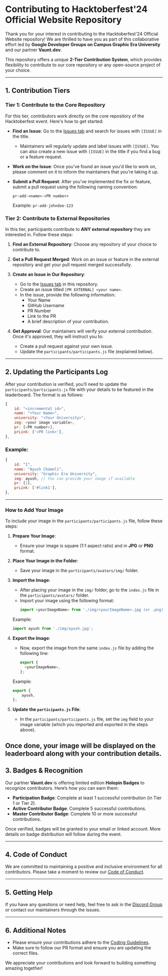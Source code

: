 
# Contributing to Hacktoberfest'24 Official Website Repository

Thank you for your interest in contributing to the Hacktoberfest'24 Official Website repository! We are thrilled to have you as part of this collaborative effort led by **Google Developer Groups on Campus Graphic Era University** and our partner **Vaunt.dev**.

This repository offers a unique **2-Tier Contribution System**, which provides flexibility to contribute to our core repository or any open-source project of your choice.

---

## 1. Contribution Tiers

### Tier 1: Contribute to the Core Repository
For this tier, contributors work directly on the core repository of the Hacktoberfest event. Here's how to get started:

- **Find an Issue**: Go to the [Issues tab](../../issues) and search for issues with `[ISSUE]` in the title.
  - Maintainers will regularly update and label issues with `[ISSUE]`. You can also create a new issue with `[ISSUE]` in the title if you find a bug or a feature request.
  
- **Work on the Issue**: Once you've found an issue you'd like to work on, please comment on it to inform the maintainers that you're taking it up.

- **Submit a Pull Request**: After you've implemented the fix or feature, submit a pull request using the following naming convention:
  ```
  pr-add-<name>-<PR number>
  ```
  Example: `pr-add-johndoe-123`

### Tier 2: Contribute to External Repositories
In this tier, participants contribute to **ANY external repository** they are interested in. Follow these steps:

1. **Find an External Repository**: Choose any repository of your choice to contribute to.

2. **Get a Pull Request Merged**: Work on an issue or feature in the external repository and get your pull request merged successfully.

3. **Create an Issue in Our Repository**: 
    - Go to the [Issues tab](../../issues) in this repository.
    - Create an issue titled `[PR EXTERNAL] <your name>`.
    - In the issue, provide the following information:
        - Your Name
        - GitHub Username
        - PR Number
        - Link to the PR
        - A brief description of your contribution.

4. **Get Approval**: Our maintainers will verify your external contribution. Once it's approved, they will instruct you to:
    - Create a pull request against your own issue.
    - Update the `participants/participants.js` file (explained below).

---

## 2. Updating the Participants Log

After your contribution is verified, you’ll need to update the `participants/participants.js` file with your details to be featured in the leaderboard. The format is as follows:

```js
{
    id: "<incremental id>",
    name: "<Your Name>",
    university: "<Your University>",
    img: <your image variable>,
    pr: [<PR number>],
    prLink: ['<PR link>'],
},
```

### Example:
```js
{
    id: "1",
    name: "Ayush Chamoli",
    university: "Graphic Era University",
    img: ayush, // You can provide your image if available
    pr: [1],
    prLink: ['#link1'],
},
```

---

### **How to Add Your Image**

To include your image in the `participants/participants.js` file, follow these steps:

1. **Prepare Your Image**: 
   - Ensure your image is square (1:1 aspect ratio) and in **JPG** or **PNG** format.
   
2. **Place Your Image in the Folder**: 
   - Save your image in the `participants/avatars/img/` folder.
   
3. **Import the Image**: 
   - After placing your image in the `img/` folder, go to the `index.js` file in the `participants/avatars/` folder.
   - Import your image using the following format:
     ```js
     import <yourImageName> from './img/<yourImageName>.jpg (or .png)';
     ```

   Example:
   ```js
   import ayush from './img/ayush.jpg';
   ```

4. **Export the Image**: 
   - Now, export the image from the same `index.js` file by adding the following line:
     ```js
     export {
       <yourImageName>,
     };
     ```

   Example:
   ```js
   export {
       ayush,
   };
   ```

5. **Update the `participants.js` File**:
   - In the `participants/participants.js` file, set the `img` field to your image variable (which you imported and exported in the steps above). 

Once done, your image will be displayed on the leaderboard along with your contribution details.
---

## 3. Badges & Recognition

Our partner **Vaunt.dev** is offering limited edition **Holopin Badges** to recognize contributors. Here’s how you can earn them:

- **Participation Badge**: Complete at least 1 successful contribution (in Tier 1 or Tier 2).
- **Active Contributor Badge**: Complete 5 successful contributions.
- **Master Contributor Badge**: Complete 10 or more successful contributions.

Once verified, badges will be granted to your email or linked account. More details on badge distribution will follow during the event.

---

## 4. Code of Conduct

We are committed to maintaining a positive and inclusive environment for all contributors. Please take a moment to review our [Code of Conduct](./CODE_OF_CONDUCT.md).

---

## 5. Getting Help

If you have any questions or need help, feel free to ask in the [Discord Group](https://discord.gg/BngqfTwE) or contact our maintainers through the issues.

---

## 6. Additional Notes

- Please ensure your contributions adhere to the [Coding Guidelines](./CODE_OF_CONDUCT.md).
- Make sure to follow our PR format and ensure you are updating the correct files.
  
We appreciate your contributions and look forward to building something amazing together!
